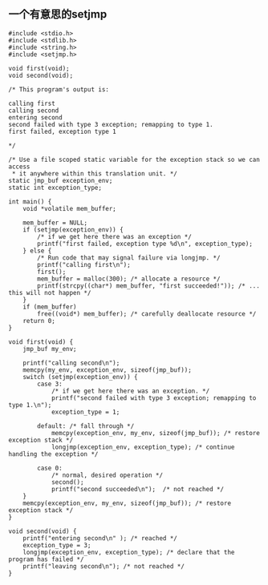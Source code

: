 ## 一个有意思的setjmp ##

	#include <stdio.h>  
	#include <stdlib.h>  
	#include <string.h>  
	#include <setjmp.h>  
	   
	void first(void);  
	void second(void);  
	   
	/* This program's output is: 
	  
	calling first 
	calling second 
	entering second 
	second failed with type 3 exception; remapping to type 1. 
	first failed, exception type 1 
	  
	*/  
	   
	/* Use a file scoped static variable for the exception stack so we can access 
	 * it anywhere within this translation unit. */  
	static jmp_buf exception_env;  
	static int exception_type;  
	   
	int main() {  
	    void *volatile mem_buffer;  
	   
	    mem_buffer = NULL;  
	    if (setjmp(exception_env)) {  
	        /* if we get here there was an exception */  
	        printf("first failed, exception type %d\n", exception_type);  
	    } else {  
	        /* Run code that may signal failure via longjmp. */  
	        printf("calling first\n");  
	        first();  
	        mem_buffer = malloc(300); /* allocate a resource */  
	        printf(strcpy((char*) mem_buffer, "first succeeded!")); /* ... this will not happen */  
	    }  
	    if (mem_buffer)  
	        free((void*) mem_buffer); /* carefully deallocate resource */  
	    return 0;  
	}  
	   
	void first(void) {  
	    jmp_buf my_env;  
	   
	    printf("calling second\n");  
	    memcpy(my_env, exception_env, sizeof(jmp_buf));  
	    switch (setjmp(exception_env)) {  
	        case 3:  
	            /* if we get here there was an exception. */  
	            printf("second failed with type 3 exception; remapping to type 1.\n");  
	            exception_type = 1;  
	   
	        default: /* fall through */  
	            memcpy(exception_env, my_env, sizeof(jmp_buf)); /* restore exception stack */  
	            longjmp(exception_env, exception_type); /* continue handling the exception */  
	   
	        case 0:  
	            /* normal, desired operation */  
	            second();  
	            printf("second succeeded\n");  /* not reached */  
	    }  
	    memcpy(exception_env, my_env, sizeof(jmp_buf)); /* restore exception stack */  
	}  
	   
	void second(void) {  
	    printf("entering second\n" ); /* reached */  
	    exception_type = 3;  
	    longjmp(exception_env, exception_type); /* declare that the program has failed */  
	    printf("leaving second\n"); /* not reached */  
	}  